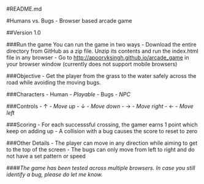 #README.md

#Humans vs. Bugs - Browser based arcade game

##Version 1.0

###Run the game
    You can run the game in two ways
    - Download the entire directory from GitHub as a zip file. Unzip its contents and run the index.html file in any browser
    - Go to http://apoorvksingh.github.io/arcade_game in your browser window (currently does not support mobile browsers)

###Objective
    - Get the player from the grass to the water safely across the road while avoiding the moving bugs.

###Characters
    - Human - _Playable_
    - Bugs - _NPC_

###Controls
    - ↑ - _Move up_
    - ↓ - _Move down_
    - → - _Move right_
    - ← - _Move left_

###Scoring
    - For each successsful crossing, the gamer earns 1 point which keep on adding up
    - A collision with a bug causes the score to reset to zero

###Other Details
    - The player can move in any direction while aiming to get to the top of the screen
    - The bugs can only move from left to right and do not have a set pattern or speed

####_The game has been tested across multiple browsers. In case you still identify a bug, please do let me know._
